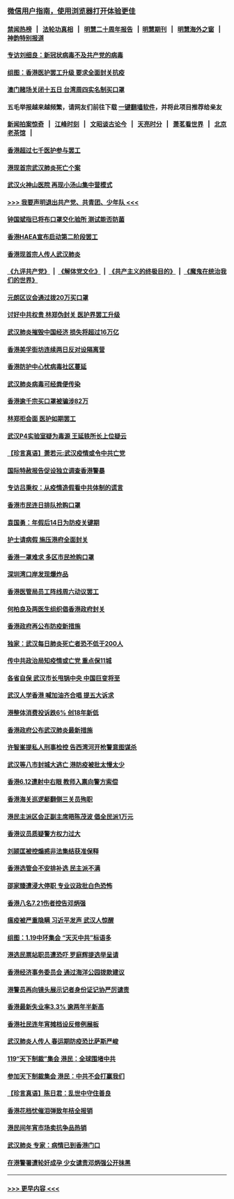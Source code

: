 ### [微信用户指南，使用浏览器打开体验更佳](https://github.com/gfw-breaker/banned-news1/blob/master/indexes/wechat-guide.md?t=0)
#### [禁闻热榜](热点新闻.md?t=0)  &nbsp;&nbsp;|&nbsp;&nbsp; [法轮功真相](https://github.com/gfw-breaker/truth/blob/master/README.md?t=0) &nbsp;&nbsp;|&nbsp;&nbsp; [明慧二十周年报告](https://github.com/gfw-breaker/mh-reports/blob/master/README.md?t=0) &nbsp;&nbsp;|&nbsp;&nbsp;[明慧期刊](https://github.com/gfw-breaker/mh-qikan) &nbsp;&nbsp;|&nbsp;&nbsp; [明慧海外之窗](https://github.com/gfw-breaker/mh-news/blob/master/README.md?t=0) &nbsp;&nbsp;|&nbsp;&nbsp; [神韵特别报道](https://github.com/gfw-breaker/mh-news/blob/master/shenyun.md?t=0)
#### [专访刘细良：新冠状病毒不及共产党的病毒](../pages/nsc415/n11847164.md?t=02060733) 
#### [组图：香港医护罢工升级 要求全面封关抗疫](../pages/nsc415/n11844107.md?t=02060733) 
#### [澳门赌场关闭十五日 台湾周四实名制买口罩](../pages/nsc415/n11845083.md?t=02060733) 
#### 五毛举报越来越频繁，请网友们前往下载 [一键翻墙软件](https://github.com/gfw-breaker/ssr-accounts)，并将此项目推荐给亲友
#### [新闻拍案惊奇](https://github.com/gfw-breaker/banned-news1/blob/master/pages/link4.md) &nbsp;&nbsp;|&nbsp;&nbsp; [江峰时刻](https://github.com/gfw-breaker/banned-news1/blob/master/pages/link4.md) &nbsp;&nbsp;|&nbsp;&nbsp; [文昭谈古论今](https://github.com/gfw-breaker/banned-news1/blob/master/pages/link4.md) &nbsp;&nbsp;|&nbsp;&nbsp; [天亮时分](https://github.com/gfw-breaker/banned-news1/blob/master/pages/link4.md) &nbsp;&nbsp;|&nbsp;&nbsp; [萧茗看世界](https://github.com/gfw-breaker/banned-news1/blob/master/pages/link4.md) &nbsp;&nbsp;|&nbsp;&nbsp; [北京老茶馆](https://github.com/gfw-breaker/banned-news1/blob/master/pages/link4.md) &nbsp;&nbsp;|&nbsp;&nbsp; 
#### [香港超过七千医护参与罢工](../pages/nsc415/n11845051.md?t=02060733) 
#### [港现首宗武汉肺炎死亡个案](../pages/nsc415/n11844998.md?t=02060733) 
#### [武汉火神山医院 再现小汤山集中营模式](../pages/nsc415/n11844763.md?t=02060733) 
#### [>>> 我要声明退出共产党、共青团、少年队 <<<](https://github.com/begood0513/goodnews/blob/master/quit/letter.md) 
#### [钟国斌指已将布口罩交化验所 测试能否防菌](../pages/nsc415/n11842783.md?t=02060733) 
#### [香港HAEA宣布启动第二阶段罢工](../pages/nsc415/n11842723.md?t=02060733) 
#### [香港现首宗人传人武汉肺炎](../pages/nsc415/n11842766.md?t=02060733) 
#### [《九评共产党》](https://github.com/begood0513/9ping.md/blob/master/README.md) &nbsp;|&nbsp; [《解体党文化》](../../../../jtdwh.md/blob/master/README.md)  &nbsp;|&nbsp; [《共产主义的终极目的》](../../../../gczydzjmd.md/blob/master/README.md) &nbsp;|&nbsp; [《魔鬼在统治我们的世界》](../../../../mgztzwmdsj.md/blob/master/README.md) 
#### [元朗区议会通过拨20万买口罩](../pages/nsc415/n11842754.md?t=02060733) 
#### [讨好中共权贵 林郑伪封关 医护界罢工升级](../pages/nsc415/n11842359.md?t=02060733) 
#### [武汉肺炎摧毁中国经济 损失将超过16万亿](../pages/nsc415/n11839723.md?t=02060733) 
#### [香港美孚街坊连续两日反对设隔离营](../pages/nsc415/n11839962.md?t=02060733) 
#### [香港防护中心忧病毒社区蔓延](../pages/nsc415/n11839933.md?t=02060733) 
#### [武汉肺炎病毒可经粪便传染](../pages/nsc415/n11839939.md?t=02060733) 
#### [香港逾千宗买口罩被骗涉82万](../pages/nsc415/n11839914.md?t=02060733) 
#### [林郑拒会面 医护如期罢工](../pages/nsc415/n11839892.md?t=02060733) 
#### [武汉P4实验室疑为毒源 王延轶所长上位疑云](../pages/nsc415/n11835543.md?t=02060733) 
#### [【珍言真语】萧若元:武汉疫情或令中共亡党](../pages/nsc415/n11829394.md?t=02060733) 
#### [国际特赦报告促设独立调查香港警暴](../pages/nsc415/n11833845.md?t=02060733) 
#### [专访吕秉权：从疫情造假看中共体制的谎言](../pages/nsc415/n11833813.md?t=02060733) 
#### [香港市民连日排队抢购口罩](../pages/nsc415/n11833794.md?t=02060733) 
#### [袁国勇：年假后14日为防疫关键期](../pages/nsc415/n11831088.md?t=02060733) 
#### [护士请病假 施压港府全面封关](../pages/nsc415/n11831030.md?t=02060733) 
#### [香港一罩难求 多区市民抢购口罩](../pages/nsc415/n11831002.md?t=02060733) 
#### [深圳湾口岸发现爆炸品](../pages/nsc415/n11828802.md?t=02060733) 
#### [香港医管局员工阵线周六动议罢工](../pages/nsc415/n11828762.md?t=02060733) 
#### [何柏良及两医生组织倡香港政府封关](../pages/nsc415/n11828749.md?t=02060733) 
#### [香港政府再公布防疫新措施](../pages/nsc415/n11828716.md?t=02060733) 
#### [独家：武汉每日肺炎死亡者恐不低于200人](../pages/nsc415/n11828240.md?t=02060733) 
#### [传中共政治局知疫情或亡党 重点保11城](../pages/nsc415/n11828145.md?t=02060733) 
#### [各省自保 武汉市长甩锅中央 中国巨变将至](../pages/nsc415/n11828021.md?t=02060733) 
#### [武汉人学香港 喊加油齐合唱 提五大诉求](../pages/nsc415/n11827046.md?t=02060733) 
#### [港整体消费投诉跌6% 创18年新低](../pages/nsc415/n11817280.md?t=02060733) 
#### [香港政府公布武汉肺炎最新措施](../pages/nsc415/n11817152.md?t=02060733) 
#### [许智峯提私人刑事检控 告西湾河开枪警意图谋杀](../pages/nsc415/n11817132.md?t=02060733) 
#### [武汉等八市封城大逃亡 港防疫被批太慢太少](../pages/nsc415/n11817058.md?t=02060733) 
#### [香港6.12遭射中右眼 教师入禀向警方索偿](../pages/nsc415/n11814678.md?t=02060733) 
#### [香港海关巡逻艇翻侧三关员殉职](../pages/nsc415/n11814604.md?t=02060733) 
#### [港民主派区会正副主席晤陈茂波 倡全民派1万元](../pages/nsc415/n11814582.md?t=02060733) 
#### [香港议员质疑警方权力过大](../pages/nsc415/n11814560.md?t=02060733) 
#### [刘颕匡被控煽惑非法集结获准保释](../pages/nsc415/n11811727.md?t=02060733) 
#### [香港选管会不安排补选 民主派不满](../pages/nsc415/n11811691.md?t=02060733) 
#### [邵家臻遭浸大停职 专业议政批白色恐怖](../pages/nsc415/n11811670.md?t=02060733) 
#### [香港八名7.21伤者控告邓炳强](../pages/nsc415/n11811623.md?t=02060733) 
#### [瘟疫被严重隐瞒 习近平发声 武汉人惊醒](../pages/nsc415/n11811186.md?t=02060733) 
#### [组图：1.19中环集会 “天灭中共”标语多](../pages/nsc415/n11809514.md?t=02060733) 
#### [港选民票站职员遭恐吓 罗庭辉提选举呈请](../pages/nsc415/n11808914.md?t=02060733) 
#### [香港经济事务委员会 通过海洋公园拨款建议](../pages/nsc415/n11808906.md?t=02060733) 
#### [港警员再向镜头展示记者身份证记协严厉谴责](../pages/nsc415/n11808888.md?t=02060733) 
#### [香港最新失业率3.3% 逾两年半新高](../pages/nsc415/n11808887.md?t=02060733) 
#### [香港社民连年宵摊档设反修例展板](../pages/nsc415/n11808857.md?t=02060733) 
#### [武汉肺炎人传人 春运期防疫恐比萨斯严峻](../pages/nsc415/n11808739.md?t=02060733) 
#### [119“天下制裁”集会 港民：全球围堵中共](../pages/nsc415/n11806318.md?t=02060733) 
#### [参加天下制裁集会 港民：中共不会打赢我们](../pages/nsc415/n11806596.md?t=02060733) 
#### [【珍言真语】陈日君：乱世中守住善良](../pages/nsc415/n11806247.md?t=02060733) 
#### [香港花档忧催泪弹致年桔全报销](../pages/nsc415/n11806130.md?t=02060733) 
#### [港民间年宵市场卖抗争品热销](../pages/nsc415/n11806073.md?t=02060733) 
#### [武汉肺炎 专家：病情已到香港门口](../pages/nsc415/n11806020.md?t=02060733) 
#### [在港警署遭轮奸成孕 少女谴责邓炳强公开抹黑](../pages/nsc415/n11805981.md?t=02060733) 

----
#### [ >>> 更早内容 <<< ](../indexes/nsc415-earlier.md)
